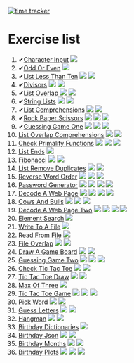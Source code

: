 [![time tracker](https://wakatime.com/badge/github/ciurca/PracticePython.svg)](https://wakatime.com/badge/github/ciurca/PracticePython)
# Exercise list
1.  ✔[Character Input](https://www.practicepython.org/exercise/2014/01/29/01-character-input.html)    ![](https://www.practicepython.org/assets/img/chili-liz-20x20.png)
2.  ✔[Odd Or Even](https://www.practicepython.org/exercise/2014/02/05/02-odd-or-even.html)    ![](https://www.practicepython.org/assets/img/chili-liz-20x20.png)
3.  ✔[List Less Than Ten](https://www.practicepython.org/exercise/2014/02/15/03-list-less-than-ten.html)    ![](https://www.practicepython.org/assets/img/chili-liz-20x20.png)       ![](https://www.practicepython.org/assets/img/chili-liz-20x20.png)
4.  ✔[Divisors](https://www.practicepython.org/exercise/2014/02/26/04-divisors.html)    ![](https://www.practicepython.org/assets/img/chili-liz-20x20.png)       ![](https://www.practicepython.org/assets/img/chili-liz-20x20.png)
5.  ✔[List Overlap](https://www.practicepython.org/exercise/2014/03/05/05-list-overlap.html)    ![](https://www.practicepython.org/assets/img/chili-liz-20x20.png)       ![](https://www.practicepython.org/assets/img/chili-liz-20x20.png)
6.  ✔[String Lists](https://www.practicepython.org/exercise/2014/03/12/06-string-lists.html)    ![](https://www.practicepython.org/assets/img/chili-liz-20x20.png)       ![](https://www.practicepython.org/assets/img/chili-liz-20x20.png)
7.  ✔[List Comprehensions](https://www.practicepython.org/exercise/2014/03/19/07-list-comprehensions.html)    ![](https://www.practicepython.org/assets/img/chili-liz-20x20.png)       ![](https://www.practicepython.org/assets/img/chili-liz-20x20.png)
8.  ✔[Rock Paper Scissors](https://www.practicepython.org/exercise/2014/03/26/08-rock-paper-scissors.html)    ![](https://www.practicepython.org/assets/img/chili-liz-20x20.png)       ![](https://www.practicepython.org/assets/img/chili-liz-20x20.png)       ![](https://www.practicepython.org/assets/img/chili-liz-20x20.png)
9.  ✔[Guessing Game One](https://www.practicepython.org/exercise/2014/04/02/09-guessing-game-one.html)    ![](https://www.practicepython.org/assets/img/chili-liz-20x20.png)       ![](https://www.practicepython.org/assets/img/chili-liz-20x20.png)       ![](https://www.practicepython.org/assets/img/chili-liz-20x20.png)
10. [List Overlap Comprehensions](https://www.practicepython.org/exercise/2014/04/10/10-list-overlap-comprehensions.html)    ![](https://www.practicepython.org/assets/img/chili-liz-20x20.png)       ![](https://www.practicepython.org/assets/img/chili-liz-20x20.png)
11. [Check Primality Functions](https://www.practicepython.org/exercise/2014/04/16/11-check-primality-functions.html)    ![](https://www.practicepython.org/assets/img/chili-liz-20x20.png)       ![](https://www.practicepython.org/assets/img/chili-liz-20x20.png)       ![](https://www.practicepython.org/assets/img/chili-liz-20x20.png)
12. [List Ends](https://www.practicepython.org/exercise/2014/04/25/12-list-ends.html)    ![](https://www.practicepython.org/assets/img/chili-liz-20x20.png)
13. [Fibonacci](https://www.practicepython.org/exercise/2014/04/30/13-fibonacci.html)    ![](https://www.practicepython.org/assets/img/chili-liz-20x20.png)       ![](https://www.practicepython.org/assets/img/chili-liz-20x20.png)
14. [List Remove Duplicates](https://www.practicepython.org/exercise/2014/05/15/14-list-remove-duplicates.html)    ![](https://www.practicepython.org/assets/img/chili-liz-20x20.png)       ![](https://www.practicepython.org/assets/img/chili-liz-20x20.png)
15. [Reverse Word Order](https://www.practicepython.org/exercise/2014/05/21/15-reverse-word-order.html)    ![](https://www.practicepython.org/assets/img/chili-liz-20x20.png)       ![](https://www.practicepython.org/assets/img/chili-liz-20x20.png)       ![](https://www.practicepython.org/assets/img/chili-liz-20x20.png)
16. [Password Generator](https://www.practicepython.org/exercise/2014/05/28/16-password-generator.html)    ![](https://www.practicepython.org/assets/img/chili-liz-20x20.png)       ![](https://www.practicepython.org/assets/img/chili-liz-20x20.png)       ![](https://www.practicepython.org/assets/img/chili-liz-20x20.png)       ![](https://www.practicepython.org/assets/img/chili-liz-20x20.png)
17. [Decode A Web Page](https://www.practicepython.org/exercise/2014/06/06/17-decode-a-web-page.html)    ![](https://www.practicepython.org/assets/img/chili-liz-20x20.png)       ![](https://www.practicepython.org/assets/img/chili-liz-20x20.png)       ![](https://www.practicepython.org/assets/img/chili-liz-20x20.png)       ![](https://www.practicepython.org/assets/img/chili-liz-20x20.png)
18. [Cows And Bulls](https://www.practicepython.org/exercise/2014/07/05/18-cows-and-bulls.html)    ![](https://www.practicepython.org/assets/img/chili-liz-20x20.png)       ![](https://www.practicepython.org/assets/img/chili-liz-20x20.png)       ![](https://www.practicepython.org/assets/img/chili-liz-20x20.png)
19. [Decode A Web Page Two](https://www.practicepython.org/exercise/2014/07/14/19-decode-a-web-page-two.html)    ![](https://www.practicepython.org/assets/img/chili-liz-20x20.png)       ![](https://www.practicepython.org/assets/img/chili-liz-20x20.png)       ![](https://www.practicepython.org/assets/img/chili-liz-20x20.png)       ![](https://www.practicepython.org/assets/img/chili-liz-20x20.png)
20. [Element Search](https://www.practicepython.org/exercise/2014/11/11/20-element-search.html)    ![](https://www.practicepython.org/assets/img/chili-liz-20x20.png)
21. [Write To A File](https://www.practicepython.org/exercise/2014/11/30/21-write-to-a-file.html)    ![](https://www.practicepython.org/assets/img/chili-liz-20x20.png)
22. [Read From File](https://www.practicepython.org/exercise/2014/12/06/22-read-from-file.html)    ![](https://www.practicepython.org/assets/img/chili-liz-20x20.png)
23. [File Overlap](https://www.practicepython.org/exercise/2014/12/14/23-file-overlap.html)    ![](https://www.practicepython.org/assets/img/chili-liz-20x20.png)       ![](https://www.practicepython.org/assets/img/chili-liz-20x20.png)
24. [Draw A Game Board](https://www.practicepython.org/exercise/2014/12/27/24-draw-a-game-board.html)    ![](https://www.practicepython.org/assets/img/chili-liz-20x20.png)       ![](https://www.practicepython.org/assets/img/chili-liz-20x20.png)
25. [Guessing Game Two](https://www.practicepython.org/exercise/2015/11/01/25-guessing-game-two.html)    ![](https://www.practicepython.org/assets/img/chili-liz-20x20.png)       ![](https://www.practicepython.org/assets/img/chili-liz-20x20.png)       ![](https://www.practicepython.org/assets/img/chili-liz-20x20.png)
26. [Check Tic Tac Toe](https://www.practicepython.org/exercise/2015/11/16/26-check-tic-tac-toe.html)    ![](https://www.practicepython.org/assets/img/chili-liz-20x20.png)       ![](https://www.practicepython.org/assets/img/chili-liz-20x20.png)
27. [Tic Tac Toe Draw](https://www.practicepython.org/exercise/2015/11/26/27-tic-tac-toe-draw.html)    ![](https://www.practicepython.org/assets/img/chili-liz-20x20.png)       ![](https://www.practicepython.org/assets/img/chili-liz-20x20.png)
28. [Max Of Three](https://www.practicepython.org/exercise/2016/03/27/28-max-of-three.html)    ![](https://www.practicepython.org/assets/img/chili-liz-20x20.png)
29. [Tic Tac Toe Game](https://www.practicepython.org/exercise/2016/08/03/29-tic-tac-toe-game.html)    ![](https://www.practicepython.org/assets/img/chili-liz-20x20.png)       ![](https://www.practicepython.org/assets/img/chili-liz-20x20.png)       ![](https://www.practicepython.org/assets/img/chili-liz-20x20.png)
30. [Pick Word](https://www.practicepython.org/exercise/2016/09/24/30-pick-word.html)    ![](https://www.practicepython.org/assets/img/chili-liz-20x20.png)       ![](https://www.practicepython.org/assets/img/chili-liz-20x20.png)
31. [Guess Letters](https://www.practicepython.org/exercise/2017/01/02/31-guess-letters.html)    ![](https://www.practicepython.org/assets/img/chili-liz-20x20.png)       ![](https://www.practicepython.org/assets/img/chili-liz-20x20.png)
32. [Hangman](https://www.practicepython.org/exercise/2017/01/10/32-hangman.html)    ![](https://www.practicepython.org/assets/img/chili-liz-20x20.png)       ![](https://www.practicepython.org/assets/img/chili-liz-20x20.png)
33. [Birthday Dictionaries](https://www.practicepython.org/exercise/2017/01/24/33-birthday-dictionaries.html)    ![](https://www.practicepython.org/assets/img/chili-liz-20x20.png)
34. [Birthday Json](https://www.practicepython.org/exercise/2017/02/06/34-birthday-json.html)    ![](https://www.practicepython.org/assets/img/chili-liz-20x20.png)       ![](https://www.practicepython.org/assets/img/chili-liz-20x20.png)
35. [Birthday Months](https://www.practicepython.org/exercise/2017/02/28/35-birthday-months.html)    ![](https://www.practicepython.org/assets/img/chili-liz-20x20.png)       ![](https://www.practicepython.org/assets/img/chili-liz-20x20.png)
36. [Birthday Plots](https://www.practicepython.org/exercise/2017/04/02/36-birthday-plots.html)    ![](https://www.practicepython.org/assets/img/chili-liz-20x20.png)       ![](https://www.practicepython.org/assets/img/chili-liz-20x20.png)       ![](https://www.practicepython.org/assets/img/chili-liz-20x20.png)
